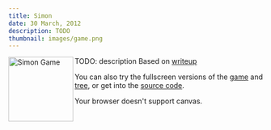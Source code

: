 ```yaml
---
title: Simon
date: 30 March, 2012
description: TODO
thumbnail: images/game.png
---
```


<!--
TODO

General
    Add resize to container for both tree and game in index.html

Game
    fix vertical positioning

Tree
    Add node near parent
    Resize node, edge based on number of nodes and screen dimensions
    Zoom, drag - hammer.js?
-->

<style>
  body {
    /* prevent cut/copy/paste dialog and highlight on webkit */
    -webkit-user-select: none;
    -webkit-tap-highlight-color: transparent;
  }
</style>

<script src="lib/jquery/jquery-1.7.1.min.js" type="text/javascript"></script>
<script src="lib/springy/springy.js" type="text/javascript"></script>
<script src="treeui.js" type="text/javascript"></script>

<script src="lib/d3/d3.v2.js" type="text/javascript"></script>

<script src="lib/touch/touch.js"></script>

<script type="text/javascript" src="constants.js"></script>

<img src="$thumbnail$" align="left" alt="Simon Game" width="128" height="128" />

TODO: description
Based on [writeup][lecwriteup]

You can also try the fullscreen versions of the [game](game.html) and [tree](tree.html), or get into the [source code][src].

[lecwriteup]: http://www.lel.ed.ac.uk/lec/the-%E2%80%9Calien-language%E2%80%9D-experiment/
[src]: https://github.com/justinq/simon

<div id="container" ontouchmove="BlockMove(event);">
  <!--
    The audio sources for the buttons
  -->
  <audio id="blue-tone" preload autobuffer>
    <source src="audio/blue.oga" type="audio/ogg">
    <source src="audio/blue.wav" type="audio/wav">
<!--  <source src="audio/blue.m4a" type="audio/mp4"> -->
  </audio>
  <audio id="yellow-tone" preload autobuffer>
    <source src="audio/yellow.oga" type="audio/ogg">
    <source src="audio/yellow.wav" type="audio/wav">
<!--  <source src="audio/yellow.m4a" type="audio/mp4"> -->
  </audio>
    <audio id="green-tone" preload autobuffer>
    <source src="audio/green.oga" type="audio/ogg">
    <source src="audio/green.wav" type="audio/wav">
<!--  <source src="audio/green.m4a" type="audio/mp4"> -->
  </audio>
    <audio id="red-tone" preload autobuffer>
    <source src="audio/red.oga" type="audio/ogg">
    <source src="audio/red.wav" type="audio/wav">
<!--  <source src="audio/red.m4a" type="audio/mp4"> -->
  </audio>

  <!-- The game -->
  <div id="game_viz"></div>
  <script type="text/javascript" src="game.js"></script>
  <!-- The tree -->
  <canvas id="tree_viz" width="640" height="480">
    <p>Your browser doesn't support canvas.</p>
  </canvas>
  <script type="text/javascript" src="tree.js"></script>
</div>
